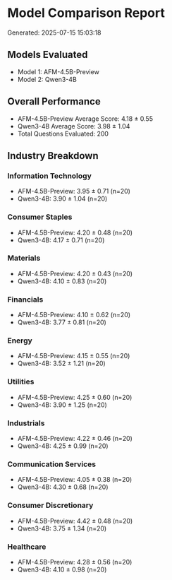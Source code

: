 
# Model Comparison Report
Generated: 2025-07-15 15:03:18

## Models Evaluated
- Model 1: AFM-4.5B-Preview
- Model 2: Qwen3-4B

## Overall Performance
- AFM-4.5B-Preview Average Score: 4.18 ± 0.55
- Qwen3-4B Average Score: 3.98 ± 1.04
- Total Questions Evaluated: 200

## Industry Breakdown

### Information Technology
- AFM-4.5B-Preview: 3.95 ± 0.71 (n=20)
- Qwen3-4B: 3.90 ± 1.04 (n=20)

### Consumer Staples
- AFM-4.5B-Preview: 4.20 ± 0.48 (n=20)
- Qwen3-4B: 4.17 ± 0.71 (n=20)

### Materials
- AFM-4.5B-Preview: 4.20 ± 0.43 (n=20)
- Qwen3-4B: 4.10 ± 0.83 (n=20)

### Financials
- AFM-4.5B-Preview: 4.10 ± 0.62 (n=20)
- Qwen3-4B: 3.77 ± 0.81 (n=20)

### Energy
- AFM-4.5B-Preview: 4.15 ± 0.55 (n=20)
- Qwen3-4B: 3.52 ± 1.21 (n=20)

### Utilities
- AFM-4.5B-Preview: 4.25 ± 0.60 (n=20)
- Qwen3-4B: 3.90 ± 1.25 (n=20)

### Industrials
- AFM-4.5B-Preview: 4.22 ± 0.46 (n=20)
- Qwen3-4B: 4.25 ± 0.99 (n=20)

### Communication Services
- AFM-4.5B-Preview: 4.05 ± 0.38 (n=20)
- Qwen3-4B: 4.30 ± 0.68 (n=20)

### Consumer Discretionary
- AFM-4.5B-Preview: 4.42 ± 0.48 (n=20)
- Qwen3-4B: 3.75 ± 1.34 (n=20)

### Healthcare
- AFM-4.5B-Preview: 4.28 ± 0.56 (n=20)
- Qwen3-4B: 4.10 ± 0.98 (n=20)
